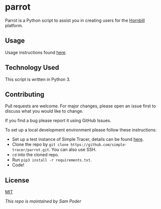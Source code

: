 # parrot

Parrot is a Python script to assist you in creating users for the [Hornbill](https://github.com/simple-tracer/hornbill) platform.

## Usage

Usage instructions found [here](https://github.com/simple-tracer/about#-stage-5-parrot).

## Technology Used

This script is written in Python 3.

## Contributing

Pull requests are welcome. For major changes, please open an issue first to discuss what you would like to change.

If you find a bug please report it using GitHub Issues.

To set up a local development environment please follow these instructions:

* Set up a test instance of Simple Tracer, details can be found [here](https://github.com/simple-tracer/about).
* Clone the repo by `git clone https://github.com/simple-tracer/parrot.git`. You can also use SSH.
* `cd` into the cloned repo.
* Run `pip3 install -r requirements.txt`.
* Code!

## License
[MIT](https://choosealicense.com/licenses/mit/)

_This repo is maintained by Sam Poder_
